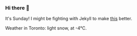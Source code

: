 ### Hi there :wave:

It's Sunday! I might be fighting with Jekyll to make [this](https://swissclubto.github.io) better.

Weather in Toronto: light snow, at -4°C.
